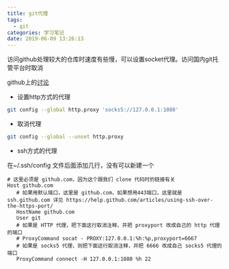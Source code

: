 ```yaml
---
title: git代理
tags:
  - git
categories: 学习笔记
date: 2019-06-09 13:26:13
---
```

访问github处理较大的仓库时速度有些慢，可以设置socket代理。访问国内git托管平台时取消

github上的[讨论](https://gist.github.com/laispace/666dd7b27e9116faece6)
<!-- more -->
- 设置http方式的代理

``` bash
git config --global http.proxy 'socks5://127.0.0.1:1080'
```

- 取消代理

``` bash
git config --global --unset http.proxy
```

- ssh方式的代理

在~/.ssh/config 文件后面添加几行，没有可以新建一个

```
# 这里必须是 github.com，因为这个跟我们 clone 代码时的链接有关
Host github.com
   # 如果用默认端口，这里是 github.com，如果想用443端口，这里就是 ssh.github.com 详见 https://help.github.com/articles/using-ssh-over-the-https-port/
   HostName github.com
   User git
   # 如果是 HTTP 代理，把下面这行取消注释，并把 proxyport 改成自己的 http 代理的端口
   # ProxyCommand socat - PROXY:127.0.0.1:%h:%p,proxyport=6667
   # 如果是 socks5 代理，则把下面这行取消注释，并把 6666 改成自己 socks5 代理的端口
   ProxyCommand connect -H 127.0.0.1:1080 %h 22

```